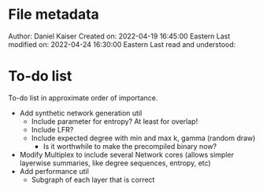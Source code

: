 # File metadata

Author: Daniel Kaiser
Created on: 2022-04-19 16:45:00 Eastern
Last modified on: 2022-04-24 16:30:00 Eastern
Last read and understood:

# To-do list

To-do list in approximate order of importance.

- Add synthetic network generation util
    - Include parameter for entropy? At least for overlap!
    - Include LFR?
    - Include expected degree with min and max k, gamma (random draw)
        - Is it worthwhile to make the precompiled binary now?
- Modify Multiplex to include several Network cores (allows simpler layerwise summaries, like degree sequences, entropy, etc) 
- Add performance util
    - Subgraph of each layer that is correct
